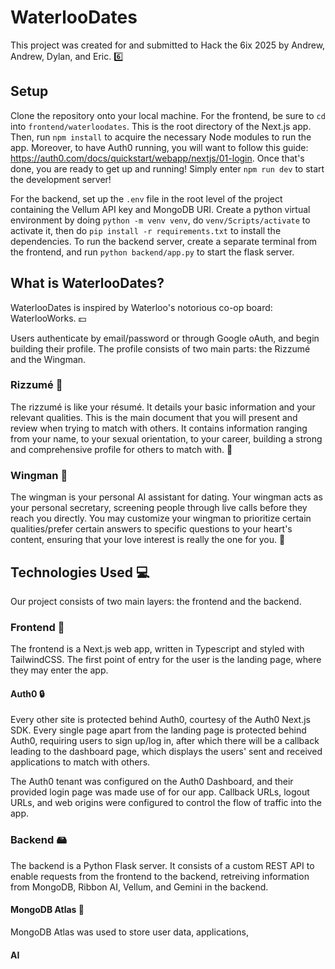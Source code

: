 # WaterlooDates
This project was created for and submitted to Hack the 6ix 2025 by Andrew, Andrew, Dylan, and Eric. 6️⃣

## Setup
Clone the repository onto your local machine. For the frontend, be sure to `cd` into `frontend/waterloodates`. This is the root directory of the Next.js app. Then, run `npm install` to acquire the necessary Node modules to run the app. Moreover, to have Auth0 running, you will want to follow this guide: https://auth0.com/docs/quickstart/webapp/nextjs/01-login. Once that's done, you are ready to get up and running! Simply enter `npm run dev` to start the development server!

For the backend, set up the `.env` file in the root level of the project containing the Vellum API key and MongoDB URI. Create a python virtual environment by doing `python -m venv venv`, do `venv/Scripts/activate` to activate it, then do `pip install -r requirements.txt` to install the dependencies. To run the backend server, create a separate terminal from the frontend, and run `python backend/app.py` to start the flask server.

## What is WaterlooDates?
WaterlooDates is inspired by Waterloo's notorious co-op board: WaterlooWorks. 💵

Users authenticate by email/password or through Google oAuth, and begin building their profile. The profile consists of two main parts: the Rizzumé and the Wingman.

### Rizzumé 📄
The rizzumé is like your résumé. It details your basic information and your relevant qualities. This is the main document that you will present and review when trying to match with others. It contains information ranging from your name, to your sexual orientation, to your career, building a strong and comprehensive profile for others to match with. 🤝

### Wingman 🤖
The wingman is your personal AI assistant for dating. Your wingman acts as your personal secretary, screening people through live calls before they reach you directly. You may customize your wingman to prioritize certain qualities/prefer certain answers to specific questions to your heart's content, ensuring that your love interest is really the one for you. 💖 

## Technologies Used 💻
Our project consists of two main layers: the frontend and the backend.

### Frontend 📱
The frontend is a Next.js web app, written in Typescript and styled with TailwindCSS. The first point of entry for the user is the landing page, where they may enter the app. 

#### Auth0 🔒
Every other site is protected behind Auth0, courtesy of the Auth0 Next.js SDK. Every single page apart from the landing page is protected behind Auth0, requiring users to sign up/log in, after which there will be a callback leading to the dashboard page, which displays the users' sent and received applications to match with others.

The Auth0 tenant was configured on the Auth0 Dashboard, and their provided login page was made use of for our app. Callback URLs, logout URLs, and web origins were configured to control the flow of traffic into the app.

### Backend 🖴
The backend is a Python Flask server. It consists of a custom REST API to enable requests from the frontend to the backend, retreiving information from MongoDB, Ribbon AI, Vellum, and Gemini in the backend.

#### MongoDB Atlas 🍃
MongoDB Atlas was used to store user data, applications, 

#### AI

